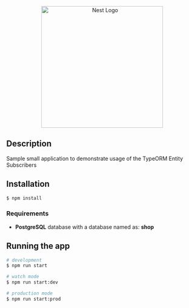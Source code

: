 <p align="center">
  <a href="http://nestjs.com/" target="blank"><img src="https://nestjs.com/img/logo_text.svg" width="320" alt="Nest Logo" /></a>
</p>

## Description

Sample small application to demonstrate usage of the TypeORM Entity Subscribers

## Installation

```bash
$ npm install
```

### Requirements

- **PostgreSQL** database with a database named as: **shop**

## Running the app

```bash
# development
$ npm run start

# watch mode
$ npm run start:dev

# production mode
$ npm run start:prod
```
